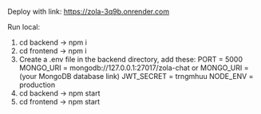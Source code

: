 
Deploy with link: https://zola-3q9b.onrender.com

Run local:
1. cd backend -> npm i
2. cd frontend -> npm i
3. Create a .env file in the backend directory, add these:
PORT = 5000
MONGO_URI = mongodb://127.0.0.1:27017/zola-chat or MONGO_URI = (your MongoDB database link)
JWT_SECRET = trngmhuu
NODE_ENV = production
4. cd backend -> npm start
5. cd frontend -> npm start
